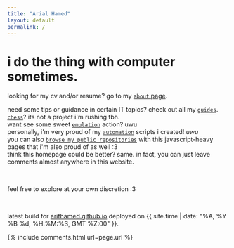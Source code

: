 ```yaml
---
title: "Arial Hamed"
layout: default
permalink: /
---
```


# i do the thing with computer sometimes. 

looking for my cv and/or resume? go to my <a href="/about"><code>about</code> page</a>.  
<!-- <span onmouseover="this.innerHTML=''">here to look at some projects i did? go to my [`projects` page](/projects).</span>   -->
need some tips or guidance in certain IT topics? check out all my [`guides`](/guides).  
[`chess`](/chess)? its not a project i'm rushing tbh.  
want see some sweet [`emulation`](/emulator) action? uwu  
personally, i'm very proud of my [`automation`](/automation) scripts i created! _uwu_  
you can also [`browse my public repositories`](/browse-my-repos) with this javascript-heavy pages that i'm also proud of as well :3  
think this homepage could be better? same. in fact, you can just leave comments almost anywhere in this website. 

<br>

feel free to explore at your own discretion :3

<br>

latest build for [arifhamed.github.io](https://arifhamed.github.io) deployed on {{ site.time | date: "%A, %Y %B %d, %H:%M:%S, GMT %Z:00" }}. 

<!-- <span id="time" ondblclick='window.open("https://github.com/arialhamed/arialhamed.github.io", "_self")'>i can't get the latest update to this website smh</span> -->

<script>
    getLatestCommitDate();
    function convertTZ(date, tzString) {
        return new Date((typeof date === "string" ? new Date(date) : date).toLocaleString("en-US", {timeZone: tzString}));   
    }
    async function getLatestCommitDate() {
        const response = await fetch("https://api.github.com/repos/arialhamed/arialhamed.github.io/commits");
        const all = await response.json();
        const current = all[0]['commit']['author']['date'];
        const bruh = convertTZ(current.substring(0,4)+"/"+current.substring(5,7)+"/"+current.substring(8,10)+" "+current.substring(11,14)+":"+current.substring(14,17)+":"+current.substring(17,19)+" +0000", "Asia/Singapore");
        const zeroPad = (num, places) => String(num).padStart(places, '0');
        console.log(bruh.getDate());
        console.log(bruh.getMonth());
        console.log(bruh.getFullYear());
        console.log(bruh.getHours());
        console.log(bruh.getMinutes());
        console.log(bruh.getSeconds());
        console.log("wumbology");
        console.log(parseInt('{{ site.time | date: "%H"}}'));
        console.log(parseInt('{{ site.time | date: "%M"}}'));
        console.log(parseInt('{{ site.time | date: "%S"}}'));
        // document.getElementById('time').innerHTML = "this website was last updated in "+bruh.getDate()+" "+["January","February","March","April","May","June","July","August","September","October","November","December"][bruh.getMonth()]+" "+bruh.getFullYear()+", "+zeroPad(parseInt(bruh.getHours()),2)+":"+zeroPad(parseInt(bruh.getMinutes()),2)+":"+zeroPad(parseInt(bruh.getSeconds()),2)+" (GMT+8, Singapore Time).";
        // if (document.getElementById('time').innerHTML.includes("NaN")){
        //     document.getElementById('time').innerHTML = "you could be on mobile right now, yeah i see you. OwO";
        // }
    }
</script> 


{% include comments.html url=page.url %}
